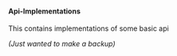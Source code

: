 #### Api-Implementations
This contains implementations of some basic api

*(Just wanted to make a backup)*
